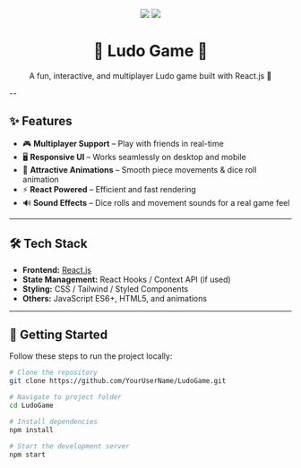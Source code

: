 <!-- Banner -->
<p align="center">
  <img src="https://img.shields.io/badge/React%20Project-Ludo%20Game-blue?style=for-the-badge&logo=react" />
  <img src="https://img.shields.io/badge/Game-Interactive%20Board-success?style=for-the-badge&logo=gamepad" />
</p>

<h1 align="center">🎲 Ludo Game 🎯</h1>
<p align="center">A fun, interactive, and multiplayer Ludo game built with React.js 🚀</p>

--

## ✨ Features
- 🎮 **Multiplayer Support** – Play with friends in real-time  
- 🖥 **Responsive UI** – Works seamlessly on desktop and mobile  
- 🎨 **Attractive Animations** – Smooth piece movements & dice roll animation  
- ⚡ **React Powered** – Efficient and fast rendering  
- 🔊 **Sound Effects** – Dice rolls and movement sounds for a real game feel

---

## 🛠 Tech Stack
- **Frontend:** [React.js](https://reactjs.org/)  
- **State Management:** React Hooks / Context API (if used)  
- **Styling:** CSS / Tailwind / Styled Components  
- **Others:** JavaScript ES6+, HTML5, and animations

---


## 🚀 Getting Started
Follow these steps to run the project locally:

```bash
# Clone the repository
git clone https://github.com/YourUserName/LudoGame.git

# Navigate to project folder
cd LudoGame

# Install dependencies
npm install

# Start the development server
npm start
